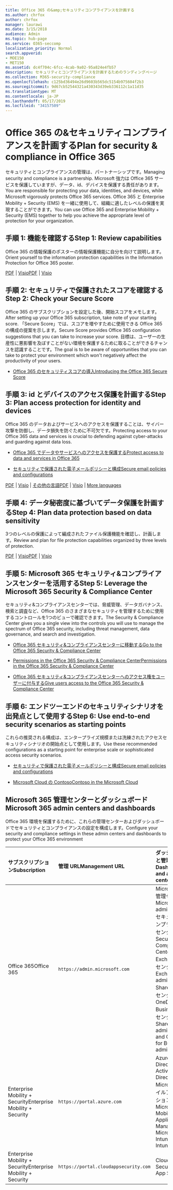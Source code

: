 ```yaml
---
title: Office 365 の&amp;セキュリティコンプライアンスを計画する
ms.author: chrfox
author: chrfox
manager: laurawi
ms.date: 3/15/2018
audience: Admin
ms.topic: hub-page
ms.service: O365-seccomp
localization_priority: Normal
search.appverid:
- MOE150
- MET150
ms.assetid: dc4f704c-6fcc-4cab-9a02-95a824e4fb57
description: セキュリティとコンプライアンスを計画するためのランディングページ
ms.collection: M365-security-compliance
ms.openlocfilehash: c125bd36494e26d9603b565dc5154b975604f2b3
ms.sourcegitcommit: 9d67cb52544321a430343d39eb336112c1a11d35
ms.translationtype: MT
ms.contentlocale: ja-JP
ms.lasthandoff: 05/17/2019
ms.locfileid: "34157509"
---
```

# <a name="plan-for-security-amp-compliance-in-office-365"></a><span data-ttu-id="0dc52-103">Office 365 の&amp;セキュリティコンプライアンスを計画する</span><span class="sxs-lookup"><span data-stu-id="0dc52-103">Plan for security &amp; compliance in Office 365</span></span>

<span data-ttu-id="0dc52-104">セキュリティとコンプライアンスの管理は、パートナーシップです。</span><span class="sxs-lookup"><span data-stu-id="0dc52-104">Managing security and compliance is a partnership.</span></span> <span data-ttu-id="0dc52-105">Microsoft 強力は Office 365 サービスを保護していますが、データ、id、デバイスを保護する責任があります。</span><span class="sxs-lookup"><span data-stu-id="0dc52-105">You are responsible for protecting your data, identities, and devices, while Microsoft vigorously protects Office 365 services.</span></span> <span data-ttu-id="0dc52-106">Office 365 と Enterprise Mobility + Security (EMS) を一緒に使用して、組織に適したレベルの保護を実現することができます。</span><span class="sxs-lookup"><span data-stu-id="0dc52-106">You can use Office 365 and Enterprise Mobility + Security (EMS) together to help you achieve the appropriate level of protection for your organization.</span></span>
  
## <a name="step-1-review-capabilities"></a><span data-ttu-id="0dc52-107">手順 1: 機能を確認する</span><span class="sxs-lookup"><span data-stu-id="0dc52-107">Step 1: Review capabilities</span></span>

<span data-ttu-id="0dc52-108">Office 365 の情報保護のポスターの情報保護機能に自分を向けて説明します。</span><span class="sxs-lookup"><span data-stu-id="0dc52-108">Orient yourself to the information protection capabilities in the Information Protection for Office 365 poster.</span></span> 
  
<span data-ttu-id="0dc52-109">[PDF](https://download.microsoft.com/download/2/3/D/23D91386-8349-4F7A-9470-FD5AED861F16/MSFT_cloud_architecture_informationprotection.pdf) | [Visio](https://download.microsoft.com/download/2/3/D/23D91386-8349-4F7A-9470-FD5AED861F16/MSFT_cloud_architecture_informationprotection.vsd)</span><span class="sxs-lookup"><span data-stu-id="0dc52-109">[PDF](https://download.microsoft.com/download/2/3/D/23D91386-8349-4F7A-9470-FD5AED861F16/MSFT_cloud_architecture_informationprotection.pdf) | [Visio](https://download.microsoft.com/download/2/3/D/23D91386-8349-4F7A-9470-FD5AED861F16/MSFT_cloud_architecture_informationprotection.vsd)</span></span>
  
## <a name="step-2-check-your-secure-score"></a><span data-ttu-id="0dc52-110">手順 2: セキュリティで保護されたスコアを確認する</span><span class="sxs-lookup"><span data-stu-id="0dc52-110">Step 2: Check your Secure Score</span></span>

<span data-ttu-id="0dc52-111">Office 365 のサブスクリプションを設定した後、開始スコアをメモします。</span><span class="sxs-lookup"><span data-stu-id="0dc52-111">After setting up your Office 365 subscription, take note of your starting score.</span></span> <span data-ttu-id="0dc52-112">「Secure Score」では、スコアを増やすために使用できる Office 365 の構成の提案を示します。</span><span class="sxs-lookup"><span data-stu-id="0dc52-112">Secure Score provides Office 365 configuration suggestions that you can take to increase your score.</span></span> <span data-ttu-id="0dc52-113">目標は、ユーザーの生産性に悪影響を及ぼすことがない環境を保護するために取ることができるチャンスを認識することです。</span><span class="sxs-lookup"><span data-stu-id="0dc52-113">The goal is to be aware of opportunities that you can take to protect your environment which won't negatively affect the productivity of your users.</span></span>
  
- [<span data-ttu-id="0dc52-114">Office 365 のセキュリティスコアの導入</span><span class="sxs-lookup"><span data-stu-id="0dc52-114">Introducing the Office 365 Secure Score</span></span>](microsoft-secure-score.md)
    
## <a name="step-3-plan-access-protection-for-identity-and-devices"></a><span data-ttu-id="0dc52-115">手順 3: id とデバイスのアクセス保護を計画する</span><span class="sxs-lookup"><span data-stu-id="0dc52-115">Step 3: Plan access protection for identity and devices</span></span>

<span data-ttu-id="0dc52-116">Office 365 のデータおよびサービスへのアクセスを保護することは、サイバー攻撃を防御し、データ損失を防ぐために不可欠です。</span><span class="sxs-lookup"><span data-stu-id="0dc52-116">Protecting access to your Office 365 data and services is crucial to defending against cyber-attacks and guarding against data loss.</span></span>
  
- [<span data-ttu-id="0dc52-117">Office 365 でデータやサービスへのアクセスを保護する</span><span class="sxs-lookup"><span data-stu-id="0dc52-117">Protect access to data and services in Office 365</span></span>](protect-access-to-data-and-services.md)
    
- [<span data-ttu-id="0dc52-118">セキュリティで保護された電子メールポリシーと構成</span><span class="sxs-lookup"><span data-stu-id="0dc52-118">Secure email policies and configurations</span></span>](https://docs.microsoft.com/microsoft-365/enterprise/secure-email-recommended-policies)
    
<span data-ttu-id="0dc52-119">[PDF](https://go.microsoft.com/fwlink/p/?linkid=841656) | [Visio](https://go.microsoft.com/fwlink/p/?linkid=841657) | [その他の言語](https://www.microsoft.com/download/details.aspx?id=55032)</span><span class="sxs-lookup"><span data-stu-id="0dc52-119">[PDF](https://go.microsoft.com/fwlink/p/?linkid=841656) | [Visio](https://go.microsoft.com/fwlink/p/?linkid=841657) | [More languages](https://www.microsoft.com/download/details.aspx?id=55032)</span></span>
  
## <a name="step-4-plan-data-protection-based-on-data-sensitivity"></a><span data-ttu-id="0dc52-120">手順 4: データ秘密度に基づいてデータ保護を計画する</span><span class="sxs-lookup"><span data-stu-id="0dc52-120">Step 4: Plan data protection based on data sensitivity</span></span>

<span data-ttu-id="0dc52-121">3つのレベルの保護によって編成されたファイル保護機能を確認し、計画します。</span><span class="sxs-lookup"><span data-stu-id="0dc52-121">Review and plan for file protection capabilities organized by three levels of protection.</span></span>
  
<span data-ttu-id="0dc52-122">[PDF](http://download.microsoft.com/download/7/8/9/789645A5-BD10-4541-BC33-F8D1EFF5E911/MSFT_cloud_architecture_O365%20file%20protection.pdf) | [Visio](http://download.microsoft.com/download/7/8/9/789645A5-BD10-4541-BC33-F8D1EFF5E911/MSFT_cloud_architecture_O365%20file%20protection.vsdx)</span><span class="sxs-lookup"><span data-stu-id="0dc52-122">[PDF](http://download.microsoft.com/download/7/8/9/789645A5-BD10-4541-BC33-F8D1EFF5E911/MSFT_cloud_architecture_O365%20file%20protection.pdf) | [Visio](http://download.microsoft.com/download/7/8/9/789645A5-BD10-4541-BC33-F8D1EFF5E911/MSFT_cloud_architecture_O365%20file%20protection.vsdx)</span></span>
  
## <a name="step-5-leverage-the-microsoft-365-security-amp-compliance-center"></a><span data-ttu-id="0dc52-123">手順 5: Microsoft 365 セキュリティ&amp;コンプライアンスセンターを活用する</span><span class="sxs-lookup"><span data-stu-id="0dc52-123">Step 5: Leverage the Microsoft 365 Security &amp; Compliance Center</span></span>

<span data-ttu-id="0dc52-124">セキュリティ&amp;コンプライアンスセンターでは、脅威管理、データガバナンス、検索と調査など、Office 365 のさまざまなセキュリティを管理するために使用するコントロールを1つのビューで確認できます。</span><span class="sxs-lookup"><span data-stu-id="0dc52-124">The Security &amp; Compliance Center gives you a single view into the controls you will use to manage the spectrum of Office 365 security, including threat management, data governance, and search and investigation.</span></span> 
  
- [<span data-ttu-id="0dc52-125">Office 365 セキュリティ&amp;コンプライアンスセンターに移動する</span><span class="sxs-lookup"><span data-stu-id="0dc52-125">Go to the Office 365 Security &amp; Compliance Center</span></span>](go-to-the-securitycompliance-center.md)
    
- [<span data-ttu-id="0dc52-126">Permissions in the Office 365 Security &amp; Compliance Center</span><span class="sxs-lookup"><span data-stu-id="0dc52-126">Permissions in the Office 365 Security &amp; Compliance Center</span></span>](permissions-in-the-security-and-compliance-center.md)
    
- [<span data-ttu-id="0dc52-127">Office 365 セキュリティ&amp;コンプライアンスセンターへのアクセス権をユーザーに付与する</span><span class="sxs-lookup"><span data-stu-id="0dc52-127">Give users access to the Office 365 Security &amp; Compliance Center</span></span>](grant-access-to-the-security-and-compliance-center.md)
    
## <a name="step-6-use-end-to-end-security-scenarios-as-starting-points"></a><span data-ttu-id="0dc52-128">手順 6: エンドツーエンドのセキュリティシナリオを出発点として使用する</span><span class="sxs-lookup"><span data-stu-id="0dc52-128">Step 6: Use end-to-end security scenarios as starting points</span></span>

<span data-ttu-id="0dc52-129">これらの推奨される構成は、エンタープライズ規模または洗練されたアクセスセキュリティシナリオの開始点として使用します。</span><span class="sxs-lookup"><span data-stu-id="0dc52-129">Use these recommended configurations as a starting point for enterprise scale or sophisticated access security scenarios.</span></span>
  
- [<span data-ttu-id="0dc52-130">セキュリティで保護された電子メールポリシーと構成</span><span class="sxs-lookup"><span data-stu-id="0dc52-130">Secure email policies and configurations</span></span>](https://docs.microsoft.com/microsoft-365/enterprise/secure-email-recommended-policies)
    
- [<span data-ttu-id="0dc52-131">Microsoft Cloud の Contoso</span><span class="sxs-lookup"><span data-stu-id="0dc52-131">Contoso in the Microsoft Cloud</span></span>](http://aka.ms/cloudarchcontoso)
    
## <a name="microsoft-365-admin-centers-and-dashboards"></a><span data-ttu-id="0dc52-132">Microsoft 365 管理センターとダッシュボード</span><span class="sxs-lookup"><span data-stu-id="0dc52-132">Microsoft 365 admin centers and dashboards</span></span>

<span data-ttu-id="0dc52-133">Office 365 環境を保護するために、これらの管理センターおよびダッシュボードでセキュリティとコンプライアンスの設定を構成します。</span><span class="sxs-lookup"><span data-stu-id="0dc52-133">Configure your security and compliance settings in these admin centers and dashboards to protect your Office 365 environment</span></span>
  
|<span data-ttu-id="0dc52-134">**サブスクリプション**</span><span class="sxs-lookup"><span data-stu-id="0dc52-134">**Subscription**</span></span>|<span data-ttu-id="0dc52-135">**管理 URL**</span><span class="sxs-lookup"><span data-stu-id="0dc52-135">**Management URL**</span></span>|<span data-ttu-id="0dc52-136">**ダッシュボードと管理センター**</span><span class="sxs-lookup"><span data-stu-id="0dc52-136">**Dashboards and admin centers**</span></span>|
|:-----|:-----|:-----|
|<span data-ttu-id="0dc52-137">Office 365</span><span class="sxs-lookup"><span data-stu-id="0dc52-137">Office 365</span></span>  <br/> |`https://admin.microsoft.com`  <br/> | <span data-ttu-id="0dc52-138">Microsoft 365 管理センター</span><span class="sxs-lookup"><span data-stu-id="0dc52-138">Microsoft 365 admin center</span></span>  <br/>  <span data-ttu-id="0dc52-139">セキュリティ/コンプライアンス センター</span><span class="sxs-lookup"><span data-stu-id="0dc52-139">Security &amp; Compliance Center</span></span>  <br/>  <span data-ttu-id="0dc52-140">Exchange 管理センター</span><span class="sxs-lookup"><span data-stu-id="0dc52-140">Exchange admin center</span></span>  <br/>  <span data-ttu-id="0dc52-141">SharePoint 管理センターと OneDrive for Business 管理センター</span><span class="sxs-lookup"><span data-stu-id="0dc52-141">SharePoint admin center and OneDrive for Business admin center</span></span>  <br/> |
|<span data-ttu-id="0dc52-142">Enterprise Mobility + Security</span><span class="sxs-lookup"><span data-stu-id="0dc52-142">Enterprise Mobility + Security</span></span>  <br/> |`https://portal.azure.com`  <br/> | <span data-ttu-id="0dc52-143">Azure Active Directory</span><span class="sxs-lookup"><span data-stu-id="0dc52-143">Azure Active Directory</span></span>  <br/>  <span data-ttu-id="0dc52-144">Microsoft モバイルアプリケーション管理</span><span class="sxs-lookup"><span data-stu-id="0dc52-144">Microsoft Mobile Application Management</span></span>  <br/>  <span data-ttu-id="0dc52-145">Microsoft Intune</span><span class="sxs-lookup"><span data-stu-id="0dc52-145">Microsoft Intune</span></span>  <br/> |
|<span data-ttu-id="0dc52-146">Enterprise Mobility + Security</span><span class="sxs-lookup"><span data-stu-id="0dc52-146">Enterprise Mobility + Security</span></span>  <br/> |`https://portal.cloudappsecurity.com`  <br/> | <span data-ttu-id="0dc52-147">Cloud App Security</span><span class="sxs-lookup"><span data-stu-id="0dc52-147">Cloud App Security</span></span>  <br/> |
   

